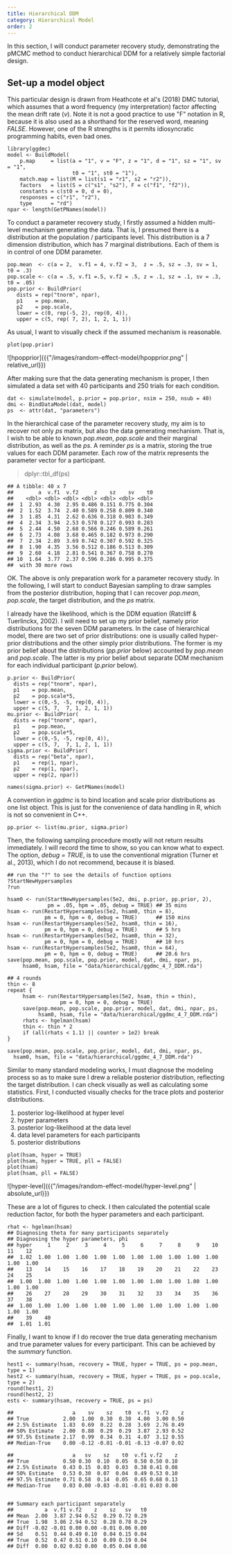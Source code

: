 ```yaml
---
title: Hierarchical DDM
category: Hierarchical Model
order: 2
---
```


In this section, I will conduct parameter recovery study, demonstrating
the pMCMC method to conduct hierarchical DDM for a relatively simple
factorial design.


## Set-up a model object
This particular design is drawn from Heathcote et al's (2018) DMC tutorial,
which assumes that a word frequency (my interpretation) factor affecting
the mean drift rate (_v_). Note it is not a good practice to use "F" notation
in R, because it is also used as a shorthand for the reserved word,
meaning _FALSE_. However, one of the R strengths is it permits
idiosyncratic programming habits, even bad ones.

```
library(ggdmc)
model <- BuildModel(
    p.map     = list(a = "1", v = "F", z = "1", d = "1", sz = "1", sv = "1",
                     t0 = "1", st0 = "1"),
    match.map = list(M = list(s1 = "r1", s2 = "r2")),
    factors   = list(S = c("s1", "s2"), F = c("f1", "f2")),
    constants = c(st0 = 0, d = 0),
    responses = c("r1", "r2"),
    type      = "rd")
npar <- length(GetPNames(model))
```

To conduct a parameter recovery study, I firstly assumed a hidden
multi-level mechanism generating the data. That is, I presumed
there is a distribution at the population / participants level. This
distribution is a 7 dimension distribution, which has 7 marginal
distributions.  Each of them is in control of one DDM parameter.

```
pop.mean  <- c(a = 2,  v.f1 = 4, v.f2 = 3,  z = .5, sz = .3, sv = 1,  t0 = .3)
pop.scale <- c(a = .5, v.f1 =.5, v.f2 = .5, z = .1, sz = .1, sv = .3, t0 = .05)
pop.prior <- BuildPrior(
   dists = rep("tnorm", npar),
   p1    = pop.mean,
   p2    = pop.scale,
   lower = c(0, rep(-5, 2), rep(0, 4)),
   upper = c(5, rep( 7, 2), 1, 2, 1, 1))
```

As usual, I want to visually check if the assumed mechanism is reasonable.
```
plot(pop.prior)
```

![hpopprior]({{"/images/random-effect-model/hpopprior.png" | relative_url}})


After making sure that the data generating mechanism is proper, I then
simulated a data set with 40 participants and 250 trials for each
condition.

```
dat <- simulate(model, p.prior = pop.prior, nsim = 250, nsub = 40)
dmi <- BindDataModel(dat, model)
ps  <- attr(dat, "parameters")
```

In the hierarchical case of the parameter recovery study, my aim
is to recover not only _ps_ matrix, but also the data generating
mechanism.  That is, I wish to be able to known _pop.mean_,
_pop.scale_ and their marginal distribution, as well as the _ps_.
A reminder _ps_ is a matrix, storing the true values for each
DDM parameter. Each row of the matrix represents the parameter
vector for a participant.

> dplyr::tbl_df(ps)


```
## A tibble: 40 x 7
##        a  v.f1  v.f2     z    sz    sv    t0
##    <dbl> <dbl> <dbl> <dbl> <dbl> <dbl> <dbl>
##  1  2.93  4.30  2.95 0.486 0.151 0.775 0.304
##  2  1.52  3.74  2.40 0.589 0.258 0.809 0.340
##  3  1.85  4.31  2.62 0.636 0.318 0.903 0.349
##  4  2.34  3.94  2.53 0.578 0.127 0.993 0.283
##  5  2.44  4.50  2.68 0.566 0.246 0.589 0.261
##  6  2.73  4.08  3.68 0.465 0.182 0.973 0.290
##  7  2.34  2.89  3.69 0.742 0.307 0.592 0.325
##  8  1.90  4.35  3.56 0.512 0.186 0.513 0.309
##  9  2.60  4.18  2.81 0.541 0.367 0.758 0.270
## 10  1.64  3.77  2.37 0.596 0.286 0.995 0.375
##  with 30 more rows
```

OK. The above is only preparation work for a parameter recovery study.
In the following, I will start to conduct Bayesian sampling to
draw samples from the posterior distribution, hoping that I
can recover _pop.mean_, _pop.scale_, the target distribution, and
the _ps_ matrix.

I already have the likelihood, which is the DDM equation (Ratcliff &
Tuerlinckx, 2002). I will need to set up my prior belief, namely
prior distributions for the seven DDM parameters. In the case of
hierarchical model, there are two set of prior distributions: one is
usually called hyper-prior distributions  and the other simply prior
distributions.  The former is my prior belief about the distributions
(_pp.prior_ below) accounted by _pop.mean_ and _pop.scale_. The latter 
is my prior belief about separate DDM mechanism for each individual
participant (_p.prior_ below).

```
p.prior <- BuildPrior(
  dists = rep("tnorm", npar),
  p1    = pop.mean,
  p2    = pop.scale*5,
  lower = c(0,-5, -5, rep(0, 4)),
  upper = c(5, 7,  7, 1, 2, 1, 1))
mu.prior <- BuildPrior(
  dists = rep("tnorm", npar),
  p1    = pop.mean,
  p2    = pop.scale*5,
  lower = c(0,-5, -5, rep(0, 4)),
  upper = c(5, 7,  7, 1, 2, 1, 1))
sigma.prior <- BuildPrior(
  dists = rep("beta", npar),
  p1    = rep(1, npar),
  p2    = rep(1, npar),
  upper = rep(2, npar))

names(sigma.prior) <- GetPNames(model)
```


A convention in _ggdmc_ is to bind location and scale prior distributions
as one list object. This is just for the convenience of data handling
in R, which is not so convenient in C++.
```
pp.prior <- list(mu.prior, sigma.prior)
```


Then, the following sampling procedure mostly will not return results
immediately. I will record the time to show, so you can know what to
expect.  The option, _debug = TRUE_, is to use the conventional
migration (Turner et al., 2013), which I do not recommend,
because it is biased.

```
## run the "?" to see the details of function options
?StartNewHypersamples
?run

hsam0 <- run(StartNewHypersamples(5e2, dmi, p.prior, pp.prior, 2),
             pm = .05, hpm = .05, debug = TRUE) ## 35 mins
hsam <- run(RestartHypersamples(5e2, hsam0, thin = 8),
            pm = 0, hpm = 0, debug = TRUE)      ## 150 mins
hsam <- run(RestartHypersamples(5e2, hsam0, thin = 16),
            pm = 0, hpm = 0, debug = TRUE)      ## 5 hrs
hsam <- run(RestartHypersamples(5e2, hsam0, thin = 32),
            pm = 0, hpm = 0, debug = TRUE)      ## 10 hrs
hsam <- run(RestartHypersamples(5e2, hsam0, thin = 64),
            pm = 0, hpm = 0, debug = TRUE)      ## 20.6 hrs
save(pop.mean, pop.scale, pop.prior, model, dat, dmi, npar, ps,
     hsam0, hsam, file = "data/hierarchical/ggdmc_4_7_DDM.rda")

## 4 rounds
thin <- 8
repeat {
     hsam <- run(RestartHypersamples(5e2, hsam, thin = thin),
                 pm = 0, hpm = 0, debug = TRUE)
     save(pop.mean, pop.scale, pop.prior, model, dat, dmi, npar, ps,
          hsam0, hsam, file = "data/hierarchical/ggdmc_4_7_DDM.rda")
     rhats <- hgelman(hsam)
     thin <- thin * 2
     if (all(rhats < 1.1) || counter > 1e2) break
}

save(pop.mean, pop.scale, pop.prior, model, dat, dmi, npar, ps,
  hsam0, hsam, file = "data/hierarchical/ggdmc_4_7_DDM.rda")
```

Similar to many standard modeling works, I must diagnose the
modeling process so as to make sure I drew a reliable posterior
distribution, reflecting the target distribution. I
can check visually as well as calculating some statistics. First,
I conducted visually checks for the trace plots and posterior
distributions.

1. posterior log-likelihood at hyper level
2. hyper parameters
3. posterior log-likelihood at the data level
4. data level parameters for each participants
5. posterior distributions


```
plot(hsam, hyper = TRUE)
plot(hsam, hyper = TRUE, pll = FALSE)
plot(hsam)
plot(hsam, pll = FALSE)
```

![hyper-level]({{"/images/random-effect-model/hyper-level.png" | absolute_url}})


These are a lot of figures to check. I then calculated the potential scale
reduction factor, for both the hyper parameters and each participant.

```
rhat <- hgelman(hsam)
## Diagnosing theta for many participants separately
## Diagnosing the hyper parameters, phi
## hyper     1     2     3     4     5     6     7     8     9    10    11    12
##  1.02  1.00  1.00  1.00  1.00  1.00  1.00  1.00  1.00  1.00  1.00  1.00  1.00
##    13    14    15    16    17    18    19    20    21    22    23    24    25
##  1.00  1.00  1.00  1.00  1.00  1.00  1.00  1.00  1.00  1.00  1.00  1.00  1.00
##    26    27    28    29    30    31    32    33    34    35    36    37    38
##  1.00  1.00  1.00  1.00  1.00  1.00  1.00  1.00  1.00  1.00  1.00  1.00  1.00
##    39    40
##  1.01  1.01
```

Finally, I want to know if I do recover the true data generating mechanism and
true parameter values for every participant. This can be achieved by the
_summary_ function.


```
hest1 <- summary(hsam, recovery = TRUE, hyper = TRUE, ps = pop.mean, type = 1)
hest2 <- summary(hsam, recovery = TRUE, hyper = TRUE, ps = pop.scale, type = 2)
round(hest1, 2)
round(hest2, 2)
ests <- summary(hsam, recovery = TRUE, ps = ps)

##                   a    sv    sz    t0  v.f1  v.f2    z
## True           2.00  1.00  0.30  0.30  4.00  3.00 0.50
## 2.5% Estimate  1.83  0.69  0.22  0.28  3.69  2.76 0.49
## 50% Estimate   2.00  0.88  0.29  0.29  3.87  2.93 0.52
## 97.5% Estimate 2.17  0.99  0.34  0.31  4.07  3.12 0.55
## Median-True    0.00 -0.12 -0.01 -0.01 -0.13 -0.07 0.02

##                   a   sv    sz    t0  v.f1 v.f2    z
## True           0.50 0.30  0.10  0.05  0.50 0.50 0.10
## 2.5% Estimate  0.43 0.15  0.03  0.03  0.38 0.41 0.08
## 50% Estimate   0.53 0.30  0.07  0.04  0.49 0.53 0.10
## 97.5% Estimate 0.71 0.58  0.14  0.05  0.65 0.68 0.13
## Median-True    0.03 0.00 -0.03 -0.01 -0.01 0.03 0.00


## Summary each participant separately
##          a  v.f1 v.f2    z    sz   sv   t0
## Mean  2.00  3.87 2.94 0.52  0.29 0.72 0.29
## True  1.98  3.86 2.94 0.52  0.28 0.78 0.29
## Diff -0.02 -0.01 0.00 0.00 -0.01 0.06 0.00
## Sd    0.51  0.44 0.49 0.10  0.04 0.15 0.04
## True  0.52  0.47 0.51 0.10  0.09 0.19 0.04
## Diff  0.00  0.02 0.02 0.00  0.05 0.04 0.00
```
